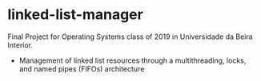 # linked-list-manager

Final Project for Operating Systems class of 2019 in Universidade da Beira Interior.

- Management of linked list resources through a multithreading, locks, and named pipes (FIFOs) architecture

